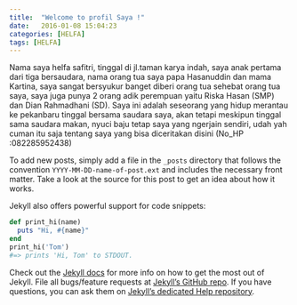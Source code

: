 ```yaml
---
title:  "Welcome to profil Saya !"
date:   2016-01-08 15:04:23
categories: [HELFA]
tags: [HELFA]
---
```

Nama saya helfa safitri, tinggal di jl.taman karya indah, saya anak pertama dari tiga bersaudara, nama orang tua saya papa Hasanuddin dan mama Kartina, saya sangat bersyukur banget diberi orang tua sehebat orang tua saya, saya juga punya 2 orang adik perempuan yaitu Riska Hasan (SMP) dan Dian Rahmadhani (SD). Saya ini adalah seseorang yang hidup merantau ke pekanbaru tinggal bersama saudara saya, akan tetapi meskipun tinggal sama saudara makan, nyuci baju tetap saya yang ngerjain sendiri, udah yah cuman itu saja tentang saya yang bisa diceritakan disini 
(No_HP :082285952438)

To add new posts, simply add a file in the `_posts` directory that follows the convention `YYYY-MM-DD-name-of-post.ext` and includes the necessary front matter. Take a look at the source for this post to get an idea about how it works.

Jekyll also offers powerful support for code snippets:

``` ruby
def print_hi(name)
  puts "Hi, #{name}"
end
print_hi('Tom')
#=> prints 'Hi, Tom' to STDOUT.
```

Check out the [Jekyll docs][jekyll] for more info on how to get the most out of Jekyll. File all bugs/feature requests at [Jekyll’s GitHub repo][jekyll-gh]. If you have questions, you can ask them on [Jekyll’s dedicated Help repository][jekyll-help].

[jekyll]:      http://jekyllrb.com
[jekyll-gh]:   https://github.com/jekyll/jekyll
[jekyll-help]: https://github.com/jekyll/jekyll-help
